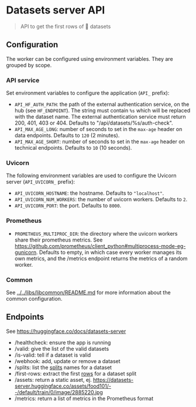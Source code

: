 # Datasets server API

> API to get the first rows of 🤗 datasets

## Configuration

The worker can be configured using environment variables. They are grouped by scope.

### API service

Set environment variables to configure the application (`API_` prefix):

- `API_HF_AUTH_PATH`: the path of the external authentication service, on the hub (see `HF_ENDPOINT`). The string must contain `%s` which will be replaced with the dataset name. The external authentication service must return 200, 401, 403 or 404. Defaults to "/api/datasets/%s/auth-check".
- `API_MAX_AGE_LONG`: number of seconds to set in the `max-age` header on data endpoints. Defaults to `120` (2 minutes).
- `API_MAX_AGE_SHORT`: number of seconds to set in the `max-age` header on technical endpoints. Defaults to `10` (10 seconds).

### Uvicorn

The following environment variables are used to configure the Uvicorn server (`API_UVICORN_` prefix):

- `API_UVICORN_HOSTNAME`: the hostname. Defaults to `"localhost"`.
- `API_UVICORN_NUM_WORKERS`: the number of uvicorn workers. Defaults to `2`.
- `API_UVICORN_PORT`: the port. Defaults to `8000`.

### Prometheus

- `PROMETHEUS_MULTIPROC_DIR`: the directory where the uvicorn workers share their prometheus metrics. See https://github.com/prometheus/client_python#multiprocess-mode-eg-gunicorn. Defaults to empty, in which case every worker manages its own metrics, and the /metrics endpoint returns the metrics of a random worker.

### Common

See [../../libs/libcommon/README.md](../../libs/libcommon/README.md) for more information about the common configuration.

## Endpoints

See https://huggingface.co/docs/datasets-server

- /healthcheck: ensure the app is running
- /valid: give the list of the valid datasets
- /is-valid: tell if a dataset is valid
- /webhook: add, update or remove a dataset
- /splits: list the [splits](https://huggingface.co/docs/datasets/splits.html) names for a dataset
- /first-rows: extract the first [rows](https://huggingface.co/docs/datasets/splits.html) for a dataset split
- /assets: return a static asset, ej. https://datasets-server.huggingface.co/assets/food101/--/default/train/0/image/2885220.jpg
- /metrics: return a list of metrics in the Prometheus format
